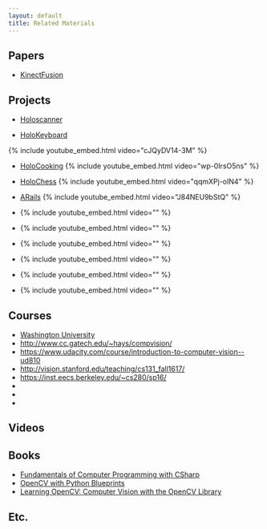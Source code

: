 ```yaml
---
layout: default
title: Related Materials
---
```


## Papers
- [KinectFusion](https://www.microsoft.com/en-us/research/project/kinectfusion-project-page/)

## Projects

- [Holoscanner](https://holoscanner.github.io/)

- [HoloKeyboard](http://holokeyboard.herokuapp.com/)

{% include youtube_embed.html video="cJQyDV14-3M" %}

- [HoloCooking](http://roxanneluo.github.io/holocook/index.html)
{% include youtube_embed.html video="wp-0IrsO5ns" %}

- [HoloChess](http://homes.cs.washington.edu/~cooperdj/vr/)
{% include youtube_embed.html video="qqmXPj-oIN4" %}

- [ARails](http://sonjakhan.github.io/vrgrads/)
{% include youtube_embed.html video="J84NEU9bStQ" %}

- []()
{% include youtube_embed.html video="" %}
- []()
{% include youtube_embed.html video="" %}
- []()
{% include youtube_embed.html video="" %}
- []()
{% include youtube_embed.html video="" %}
- []()
{% include youtube_embed.html video="" %}
- []()
{% include youtube_embed.html video="" %}

## Courses
- [Washington University](https://courses.cs.washington.edu/courses/cse481v/16sp/)
- http://www.cc.gatech.edu/~hays/compvision/
- https://www.udacity.com/course/introduction-to-computer-vision--ud810
- http://vision.stanford.edu/teaching/cs131_fall1617/
- https://inst.eecs.berkeley.edu/~cs280/sp16/
-
-
-

## Videos

## Books
- [Fundamentals of Computer Programming with CSharp](http://www.introprogramming.info/wp-content/uploads/2013/07/Books/CSharpEn/Fundamentals-of-Computer-Programming-with-CSharp-Nakov-eBook-v2013.pdf)
- [OpenCV with Python Blueprints](https://www.amazon.com/OpenCV-Python-Blueprints-Michael-Beyeler/dp/1785282697/ref=pd_sim_14_4?_encoding=UTF8&pd_rd_i=1785282697&pd_rd_r=MQ7A981QQJJ3XS4TR682&pd_rd_w=sgax3&pd_rd_wg=ZLfpY&psc=1&refRID=MQ7A981QQJJ3XS4TR682)
- [Learning OpenCV: Computer Vision with the OpenCV Library](https://www.amazon.com/Learning-OpenCV-Computer-Vision-Library/dp/0596516134/ref=pd_sim_14_1?_encoding=UTF8&pd_rd_i=0596516134&pd_rd_r=MQ7A981QQJJ3XS4TR682&pd_rd_w=sgax3&pd_rd_wg=ZLfpY&psc=1&refRID=MQ7A981QQJJ3XS4TR682)


## Etc.
